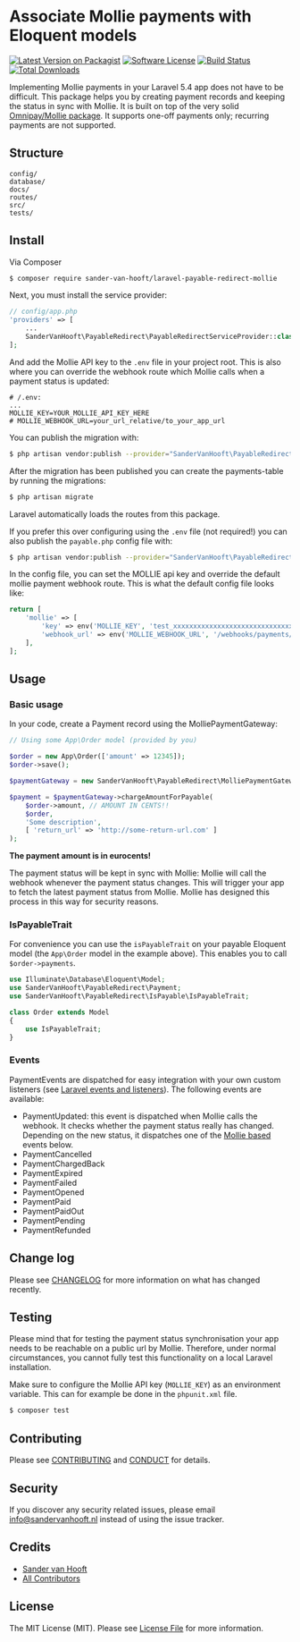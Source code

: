 # Associate Mollie payments with Eloquent models

[![Latest Version on Packagist][ico-version]][link-packagist]
[![Software License][ico-license]](LICENSE.md)
[![Build Status](https://travis-ci.org/sandervanhooft/laravel-payable-redirect-mollie.svg?branch=master)](https://travis-ci.org/sandervanhooft/laravel-payable-redirect-mollie)
[![Total Downloads][ico-downloads]][link-downloads]

Implementing Mollie payments in your Laravel 5.4 app does not have to be difficult. This package helps you by creating payment records and keeping the status in sync with Mollie. It is built on top of the very solid [Omnipay/Mollie package](http://omnipay.thephpleague.com). It supports one-off payments only; recurring payments are not supported.

## Structure

```        
config/
database/
docs/
routes/
src/
tests/
```

## Install

Via Composer

``` bash
$ composer require sander-van-hooft/laravel-payable-redirect-mollie
```

Next, you must install the service provider:

``` php
// config/app.php
'providers' => [
    ...
    SanderVanHooft\PayableRedirect\PayableRedirectServiceProvider::class,
];
```

And add the Mollie API key to the `.env` file in your project root.
This is also where you can override the webhook route which Mollie calls when a payment status is updated:
``` env
# /.env:
...
MOLLIE_KEY=YOUR_MOLLIE_API_KEY_HERE
# MOLLIE_WEBHOOK_URL=your_url_relative/to_your_app_url
```

You can publish the migration with:

``` bash
$ php artisan vendor:publish --provider="SanderVanHooft\PayableRedirect\PayableRedirectServiceProvider" --tag="migrations"
```

After the migration has been published you can create the payments-table by running the migrations:

``` bash
$ php artisan migrate
```

Laravel automatically loads the routes from this package.

If you prefer this over configuring using the `.env` file (not required!) you can also publish the `payable.php` config file with:

``` bash
$ php artisan vendor:publish --provider="SanderVanHooft\PayableRedirect\PayableRedirectServiceProvider" --tag="config"
```

In the config file, you can set the MOLLIE api key and override the default mollie payment webhook route. This is what the default config file looks like:

``` php
return [
    'mollie' => [
        'key' => env('MOLLIE_KEY', 'test_xxxxxxxxxxxxxxxxxxxxxxxxxxxxxx'),
        'webhook_url' => env('MOLLIE_WEBHOOK_URL', '/webhooks/payments/mollie'),
    ],
];
```

## Usage

### Basic usage
In your code, create a Payment record using the MolliePaymentGateway:

``` php
// Using some App\Order model (provided by you)

$order = new App\Order(['amount' => 12345]);
$order->save();

$paymentGateway = new SanderVanHooft\PayableRedirect\MolliePaymentGateway;

$payment = $paymentGateway->chargeAmountForPayable(
    $order->amount, // AMOUNT IN CENTS!!
    $order,
    'Some description',
    [ 'return_url' => 'http://some-return-url.com' ]
);
```

__The payment amount is in eurocents!__

The payment status will be kept in sync with Mollie: Mollie will call the webhook whenever the payment status changes. This will trigger your app to fetch the latest payment status from Mollie. Mollie has designed this process in this way for security reasons.

### IsPayableTrait
For convenience you can use the `isPayableTrait` on your payable Eloquent model (the `App\Order` model in the example above). This enables you to call `$order->payments`.

``` php
use Illuminate\Database\Eloquent\Model;
use SanderVanHooft\PayableRedirect\Payment;
use SanderVanHooft\PayableRedirect\IsPayable\IsPayableTrait;

class Order extends Model
{
    use IsPayableTrait;
}
```

### Events
PaymentEvents are dispatched for easy integration with your own custom listeners (see [Laravel events and listeners](https://laravel.com/docs/5.4/events)). The following events are available:

- PaymentUpdated: this event is dispatched when Mollie calls the webhook. It checks whether the payment status really has changed. Depending on the new status, it dispatches one of the [Mollie based](https://www.mollie.com/nl/docs/status) events below.
- PaymentCancelled
- PaymentChargedBack
- PaymentExpired
- PaymentFailed
- PaymentOpened
- PaymentPaid
- PaymentPaidOut
- PaymentPending
- PaymentRefunded

## Change log

Please see [CHANGELOG](CHANGELOG.md) for more information on what has changed recently.

## Testing

Please mind that for testing the payment status synchronisation your app needs to be reachable on a public url by Mollie. Therefore, under normal circumstances, you cannot fully test this functionality on a local Laravel installation.

Make sure to configure the Mollie API key (`MOLLIE_KEY`) as an environment variable. This can for example be done in the `phpunit.xml` file.

``` bash
$ composer test
```

## Contributing

Please see [CONTRIBUTING](CONTRIBUTING.md) and [CONDUCT](CONDUCT.md) for details.

## Security

If you discover any security related issues, please email info@sandervanhooft.nl instead of using the issue tracker.

## Credits

- [Sander van Hooft][link-author]
- [All Contributors][link-contributors]

## License

The MIT License (MIT). Please see [License File](LICENSE.md) for more information.

[ico-version]: https://img.shields.io/packagist/v/sander-van-hooft/laravel-payable-redirect-mollie.svg?style=flat-square
[ico-license]: https://img.shields.io/badge/license-MIT-brightgreen.svg?style=flat-square
[ico-travis]: https://img.shields.io/travis/sander-van-hooft/laravel-payable-redirect-mollie/master.svg?style=flat-square
[ico-scrutinizer]: https://img.shields.io/scrutinizer/coverage/g/sander-van-hooft/laravel-payable-redirect-mollie.svg?style=flat-square
[ico-code-quality]: https://img.shields.io/scrutinizer/g/sander-van-hooft/laravel-payable-redirect-mollie.svg?style=flat-square
[ico-downloads]: https://img.shields.io/packagist/dt/sander-van-hooft/laravel-payable-redirect-mollie.svg?style=flat-square

[link-packagist]: https://packagist.org/packages/sander-van-hooft/laravel-payable-redirect-mollie
[link-downloads]: https://packagist.org/packages/sander-van-hooft/laravel-payable-redirect-mollie
[link-author]: https://github.com/sandervanhooft
[link-contributors]: ../../contributors
